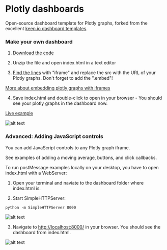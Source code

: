 # Plotly dashboards

Open-source dashboard template for Plotly graphs, forked from the excellent [keen.io dashboard templates](http://keen.github.io/dashboards/layouts/).

### Make your own dashboard

1. [Download the code](https://github.com/plotly/dashboards/raw/master/Plotly%20Sample%20Dashboard.zip)

2. Unzip the file and open index.html in a text editor

3. [Find the lines](https://github.com/plotly/dashboards/blob/master/index.html#L67) with "iframe" and replace the src with the URL of your Plotly graphs. Don't forget to add the ".embed"! 

[More about embedding plotly graphs with iframes](http://help.plot.ly/embed-graphs-in-websites/)

4. Save index.html and double-click to open in your browser - You should see your plotly graphs in the dashboard now.

[Live example](https://plot.ly/python/dashboard/)

![alt text](http://i.imgur.com/51BoA90.gif "Python powered dashboard")

### Advanced: Adding JavaScript controls

You can add JavaScript controls to any Plotly graph iframe.

See examples of adding a moving average, buttons, and click callbacks.

To run postMessage examples locally on your desktop, you have to open index.html with a WebServer:

1. Open your terminal and naviate to the dashboard folder where index.html is.

2. Start SimpleHTTPServer:

```python -m SimpleHTTPServer 8000```

![alt text](http://i.imgur.com/I2hlyLO.png "SimpleHTTPServer")

3. Navigate to [http://localhost:8000/](http://localhost:8000/) in your browser. You should see the dashboard from index.html.

![alt text](http://i.imgur.com/xace7US.gif "Plotly postmessage slider")
